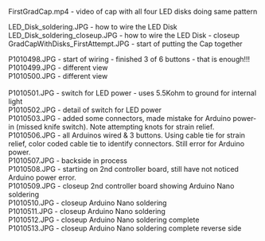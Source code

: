 FirstGradCap.mp4 - video of cap with all four LED disks doing same pattern

LED_Disk_soldering.JPG            - how to wire the LED Disk<br>
LED_Disk_soldering_closeup.JPG    - how to wire the LED Disk - closeup<br>
GradCapWithDisks_FirstAttempt.JPG - start of putting the Cap together<br>

P1010498.JPG - start of wiring - finished 3 of 6 buttons - that is enough!!!<br>
P1010499.JPG - different view<br>
P1010500.JPG - different view<br>
<br>
P1010501.JPG - switch for LED power - uses 5.5Kohm to ground for internal light<br>
P1010502.JPG - detail of switch for LED power<br>
P1010503.JPG - added some connectors, made mistake for Arduino power-in (missed knife switch). Note attempting knots for strain relief.<br>
P1010506.JPG - all Arduinos wired & 3 buttons. Using cable tie for strain relief, color coded cable tie to identify connectors. Still error for Arduino power.<br>
P1010507.JPG - backside in process<br>
P1010508.JPG - starting on 2nd controller board, still have not noticed Arduino power error.<br>
P1010509.JPG - closeup 2nd controller board showing Arduino Nano soldering<br>
P1010510.JPG - closeup Arduino Nano soldering<br>
P1010511.JPG - closeup Arduino Nano soldering<br>
P1010512.JPG - closeup Arduino Nano soldering complete<br>
P1010513.JPG - closeup Arduino Nano soldering complete reverse side<br>
